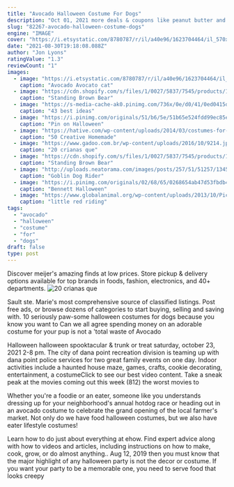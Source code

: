 ```yaml
---
title: "Avocado Halloween Costume For Dogs"
description: "Oct 01, 2021 more deals & coupons like peanut butter and jelly matching couples costume for + free shipping 3 oct, 11:23 pm 6.5-ounce peanut butter & co. Original peanut powder $3.36 ac w s&s"
slug: "82267-avocado-halloween-costume-dogs"
engine: "IMAGE"
cover: "https://i.etsystatic.com/8780787/r/il/a40e96/1623704464/il_570xN.1623704464_ktog.jpg"
date: "2021-08-30T19:18:08.088Z"
author: "Jon Lyons"
ratingValue: "1.3"
reviewCount: "1"
images:
  - image: "https://i.etsystatic.com/8780787/r/il/a40e96/1623704464/il_570xN.1623704464_ktog.jpg"
    caption: "Avocado Avocato cat"
  - image: "https://cdn.shopify.com/s/files/1/0027/5837/7545/products/11889063794_109876709-w1260_1024x1024.jpg?v=1631172137"
    caption: "Standing Brown Bear"
  - image: "https://s-media-cache-ak0.pinimg.com/736x/0e/d0/41/0ed0415d1873afd01f487948249141ab.jpg"
    caption: "43 best ideas"
  - image: "https://i.pinimg.com/originals/51/b6/5e/51b65e524fdd99ec85ef37dcd05b0f03.jpg"
    caption: "Pin on Halloween"
  - image: "https://hative.com/wp-content/uploads/2014/03/costumes-for-kids/55-sushi-roll-kid-costume-idea.jpg"
    caption: "50 Creative Homemade"
  - image: "https://www.gadoo.com.br/wp-content/uploads/2016/10/9214.jpg"
    caption: "20 crianas que"
  - image: "https://cdn.shopify.com/s/files/1/0027/5837/7545/products/11889069582_109876709-w1259_1024x1024.jpg?v=1631172137"
    caption: "Standing Brown Bear"
  - image: "http://uploads.neatorama.com/images/posts/257/51/51257/1345147957-0.jpg"
    caption: "Goblin Dog Rider"
  - image: "https://i.pinimg.com/originals/02/68/65/0268654ab47d53fbdb4ec46ae6f68a7e.jpg"
    caption: "Bennett Halloween"
  - image: "https://www.globalanimal.org/wp-content/uploads/2013/10/PicsArt_1382664328778.jpg"
    caption: "little red riding"
tags:
  - "avocado"
  - "halloween"
  - "costume"
  - "for"
  - "dogs"
draft: false
type: post
---
```


Discover meijer's amazing finds at low prices. Store pickup & delivery options available for top brands in foods, fashion, electronics, and 40+ departments.
![20 crianas que](https://www.gadoo.com.br/wp-content/uploads/2016/10/9214.jpg "20 crianas que")

Sault ste. Marie&#39;s most comprehensive source of classified listings. Post free ads, or browse dozens of categories to start buying, selling and saving with. 10 seriously paw-some halloween costumes for dogs  because you know you want to  Can we all agree spending money on an adorable costume for your pup is not a &#39;total waste of Avocado
<!--inArticleAds-->

<!--galleryOne-->

Halloween halloween spooktacular & trunk or treat saturday, october 23, 2021 2-8 pm. The city of dana point recreation division is teaming up with dana point police services for two great family events on one day. Indoor activities include a haunted house maze, games, crafts, cookie decorating, entertainment, a costumeClick to see our best video content. Take a sneak peak at the movies coming out this week (812) the worst movies to
<!--inArticleAds-->

<!--galleryTwo-->

Whether you're a foodie or an eater, someone like you understands dressing up for your neighborhood's annual hotdog race or heading out in an avocado costume to celebrate the grand opening of the local farmer's market. Not only do we have food halloween costumes, but we also have eater lifestyle costumes!
<!--galleryThree-->

Learn how to do just about everything at ehow. Find expert advice along with how to videos and articles, including instructions on how to make, cook, grow, or do almost anything.. Aug 12, 2019 then you must know that the major highlight of any halloween party is not the decor or costume. If you want your party to be a memorable one, you need to serve food that looks creepy